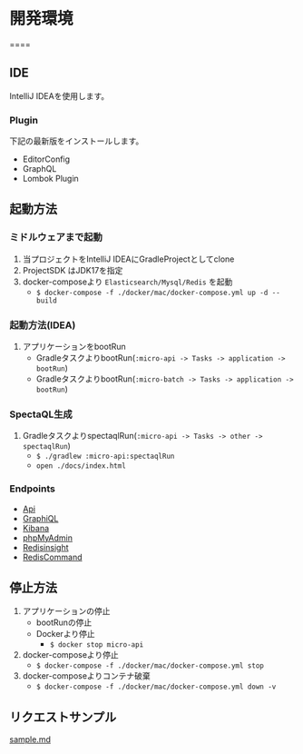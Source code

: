 # 開発環境
====

## IDE

IntelliJ IDEAを使用します。

### Plugin

下記の最新版をインストールします。

- EditorConfig
- GraphQL
- Lombok Plugin

## 起動方法

### ミドルウェアまで起動

1. 当プロジェクトをIntelliJ IDEAにGradleProjectとしてclone
1. ProjectSDK はJDK17を指定
1. docker-composeより `Elasticsearch/Mysql/Redis` を起動
    * `$ docker-compose -f ./docker/mac/docker-compose.yml up -d --build`

### 起動方法(IDEA)

1. アプリケーションをbootRun
    * GradleタスクよりbootRun(`:micro-api -> Tasks -> application -> bootRun`)
    * GradleタスクよりbootRun(`:micro-batch -> Tasks -> application -> bootRun`)

### SpectaQL生成

1. GradleタスクよりspectaqlRun(`:micro-api -> Tasks -> other -> spectaqlRun`)
    * `$ ./gradlew :micro-api:spectaqlRun`
    * `open ./docs/index.html`

### Endpoints

- [Api](http://localhost:9001/)
- [GraphiQL](http://localhost:9001/graphiql?path=/graphql)
- [Kibana](http://localhost:5601/app/home)
- [phpMyAdmin](http://localhost:8021/)
- [Redisinsight](http://localhost:8001/)
- [RedisCommand](http://localhost:8081/)

## 停止方法

1. アプリケーションの停止
    * bootRunの停止
    * Dockerより停止
      * `$ docker stop micro-api`
1. docker-composeより停止
    * `$ docker-compose -f ./docker/mac/docker-compose.yml stop`
1. docker-composeよりコンテナ破棄
    * `$ docker-compose -f ./docker/mac/docker-compose.yml down -v`

## リクエストサンプル

[sample.md](./sample.md)